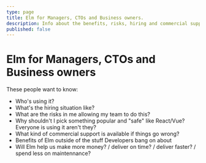 ```yaml
---
type: page
title: Elm for Managers, CTOs and Business owners.
description: Info about the benefits, risks, hiring and commercial support for Elm
published: false
---
```


# Elm for Managers, CTOs and Business owners

These people want to know:

- Who's using it?
- What's the hiring situation like?
- What are the risks in me allowing my team to do this?
- Why shouldn't I pick something popular and "safe" like React/Vue? Everyone is using it aren't they?
- What kind of commercial support is available if things go wrong?
- Benefits of Elm outside of the stuff Developers bang on about
- Will Elm help us make more money? / deliver on time? / deliver faster? / spend less on maintennance?
